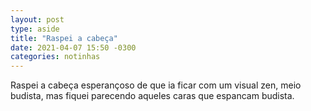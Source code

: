 ```yaml
---
layout: post
type: aside
title: "Raspei a cabeça"
date: 2021-04-07 15:50 -0300
categories: notinhas
---
```

Raspei a cabeça esperançoso de que ia ficar com um visual zen, meio budista, mas fiquei parecendo aqueles caras que espancam budista.

